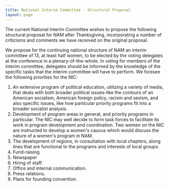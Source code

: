 ```yaml
---
title: National Interim Committee - Structural Proposal
layout: page
---
```


The current National Interim Committee wishes to propose the following structural proposal for NAM after Thanksgiving, incorporating a number of criticisms and comments we have received on the original proposal. 

We propose for the continuing national structure of NAM an interim committee of 13, at least half women, to be elected by the voting delegates at the conference in a plenary-of-the-whole. In voting for members of the interim committee, delegates should be informed by the knowledge of the specific tasks that the interim committee will have to perform. We foresee the following priorities for the NIC:

1. An extensive program of political education, utilizing a variety of media, that deals with both broader political issues-like the contours of an American socialism, American foreign policy, racism and sexism, and also specific issues, like how particular priority programs fit into a broader socialist analysis.
2. Development of program areas in general, and priority programs in particular. The NIC may well decide to form task forces to facilitate its work in program development and coordination. Two women on the NIC are instructed to develop a women's caucus which would discuss the nature of a women's program in NAM.
3. The development of regions, in consultation with local chapters, along lines that are functional to the programs and interests of local groups.
4. Fund-raising
5. Newspaper
6. Hiring of staff.
7. Office and internal communication.
8. Press relations.
9. Plans for founding convention.